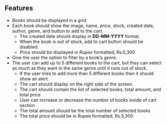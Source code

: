 

## Features

* *Books* should be displayed in a *grid*.
* Each *book* should show the image, name, price, stock, created date, author, genre, and button to add to the *cart*.
	- The created date should display in **DD-MM-YYYY** format.
	- When the book is out of stock, add to cart button should be disabled.
	- *Price* should be displayed in *Rupee* formatted, Rs.5,300 
* Give the user the option to filter by a book’s *genre*.
* The user can add up to 5 different books to the cart, but they can select as much as they want in the same genre until it runs out of stock.
	- If the user tries to add more than 5 different books then it should show an alert.
	- The cart should display on the right side of the screen.
	- The cart should contain the list of selected books, total amount, and total price
	- User can increase or decrease the number of books inside of cart section
	- The total amount should be the total number of selected books
	- The total price should be in Rupee formatted, Rs.5,300